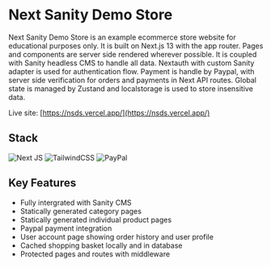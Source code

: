 # Next Sanity Demo Store

Next Sanity Demo Store is an example ecommerce store website for educational purposes only. It is built on Next.js 13 with the app router. Pages and components are server side rendered wherever possible. It is coupled with Sanity headless CMS to handle all data. Nextauth with custom Sanity adapter is used for authentication flow. Payment is handle by Paypal, with server side verification for orders and payments in Next API routes. Global state is managed by Zustand and localstorage is used to store insensitive data.

Live site: [https://nsds.vercel.app/](https://nsds.vercel.app/)

## Stack

![Next JS](https://img.shields.io/badge/Next-black?style=for-the-badge&logo=next.js&logoColor=white)
![TailwindCSS](https://img.shields.io/badge/tailwindcss-%2338B2AC.svg?style=for-the-badge&logo=tailwind-css&logoColor=white)
![PayPal](https://img.shields.io/badge/PayPal-00457C?style=for-the-badge&logo=paypal&logoColor=white)

## Key Features

- Fully intergrated with Sanity CMS
- Statically generated category pages
- Statically generated individual product pages
- Paypal payment integration
- User account page showing order history and user profile
- Cached shopping basket locally and in database
- Protected pages and routes with middleware
